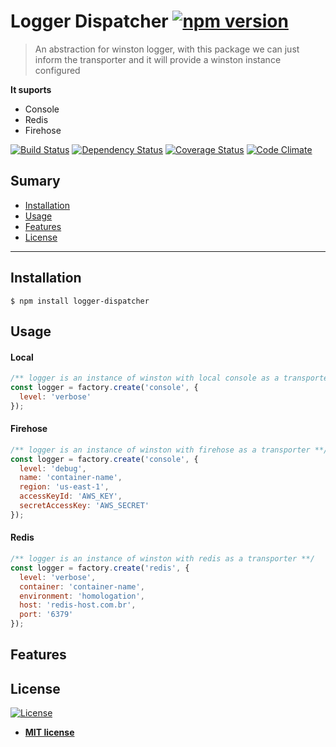 # Logger Dispatcher [![npm version](https://badge.fury.io/js/logger-dispatcher.svg)](//npmjs.com/package/logger-dispatcher)

> An abstraction for winston logger, with this package we can just inform the transporter and it will provide a winston instance configured

**It suports**

- Console
- Redis
- Firehose

[![Build Status](http://img.shields.io/travis/badges/badgerbadgerbadger.svg?style=flat-square)](https://travis-ci.org/badges/badgerbadgerbadger) [![Dependency Status](http://img.shields.io/gemnasium/badges/badgerbadgerbadger.svg?style=flat-square)](https://gemnasium.com/badges/badgerbadgerbadger) [![Coverage Status](http://img.shields.io/coveralls/badges/badgerbadgerbadger.svg?style=flat-square)](https://coveralls.io/r/badges/badgerbadgerbadger) [![Code Climate](http://img.shields.io/codeclimate/github/badges/badgerbadgerbadger.svg?style=flat-square)](https://codeclimate.com/github/badges/badgerbadgerbadger)

## Sumary

- [Installation](#installation)
- [Usage](#usage)
- [Features](#features)
- [License](#license)

---

## Installation

```shell
$ npm install logger-dispatcher
```

## Usage

#### Local

```javascript
/** logger is an instance of winston with local console as a transporter **/
const logger = factory.create('console', {
  level: 'verbose'
});
```

#### Firehose

```javascript
/** logger is an instance of winston with firehose as a transporter **/
const logger = factory.create('console', {
  level: 'debug',
  name: 'container-name',
  region: 'us-east-1',
  accessKeyId: 'AWS_KEY',
  secretAccessKey: 'AWS_SECRET'
});
```

#### Redis

```javascript
/** logger is an instance of winston with redis as a transporter **/
const logger = factory.create('redis', {
  level: 'verbose',
  container: 'container-name',
  environment: 'homologation',
  host: 'redis-host.com.br',
  port: '6379'
});
```

## Features

## License

[![License](http://img.shields.io/:license-mit-blue.svg?style=flat-square)](http://badges.mit-license.org)

- **[MIT license](http://opensource.org/licenses/mit-license.php)**
